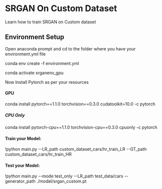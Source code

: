# SRGAN On Custom Dataset
Learn how to train SRGAN on Custom dataset

## Environment Setup
Open anaconda prompt and cd to the folder where you have your environment.yml file

conda env create -f environment.yml

conda activate srganenv_gpu 


Now Install Pytorch as per your resources

#### GPU
conda install pytorch==1.1.0 torchvision==0.3.0 cudatoolkit=10.0 -c pytorch

##### CPU Only
conda install pytorch-cpu==1.1.0 torchvision-cpu==0.3.0 cpuonly -c pytorch


#### Train your Model:
!python main.py --LR_path custom_dataset_cars/hr_train_LR --GT_path custom_dataset_cars/hr_train_HR

#### Test your Model:
!python main.py --mode test_only --LR_path test_data/cars --generator_path ./model/srgan_custom.pt

